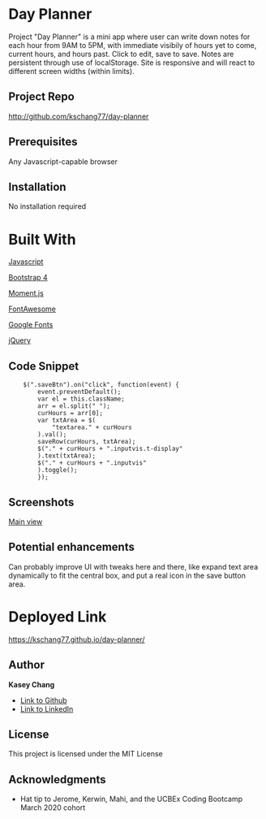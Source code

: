 # Day Planner

Project "Day Planner" is a mini app where user can write down notes for 
each hour from 9AM to 5PM, with immediate visibily of hours yet to come,
current hours, and hours past. Click to edit, save to save. Notes are persistent
through use of localStorage. Site is responsive and will react to different 
screen widths (within limits). 

## Project Repo

http://github.com/kschang77/day-planner

## Prerequisites

Any Javascript-capable browser

## Installation

No installation required

# Built With

[Javascript](https://developer.mozilla.org/en-US/docs/Web/JavaScript)

[Bootstrap 4](https://getbootstrap.com/docs/4.4/getting-started/introduction/)

[Moment.js](https://momentjs.com/)

[FontAwesome](https://fontawesome.com/)

[Google Fonts](https://fonts.google.com/)

[jQuery](https://jquery.com/)


## Code Snippet

        $(".saveBtn").on("click", function(event) {
            event.preventDefault();
            var el = this.className;
            arr = el.split(" ");
            curHours = arr[0];
            var txtArea = $(
                "textarea." + curHours
            ).val();
            saveRow(curHours, txtArea);
            $("." + curHours + ".inputvis.t-display"
            ).text(txtArea);
            $("." + curHours + ".inputvis"
            ).toggle();
            });



## Screenshots

[Main view](screenshot01.png)


## Potential enhancements

Can probably improve UI with tweaks here and there, like expand text 
area dynamically to fit the central box, and put a real icon in the 
save button area. 


# Deployed Link

https://kschang77.github.io/day-planner/


## Author

**Kasey Chang** 

- [Link to Github](https://github.com/kschang77)
- [Link to LinkedIn](https://www.linkedin.com/in/kasey-chang)


## License

This project is licensed under the MIT License 

## Acknowledgments

* Hat tip to Jerome, Kerwin, Mahi, and the UCBEx Coding Bootcamp March 2020 cohort

